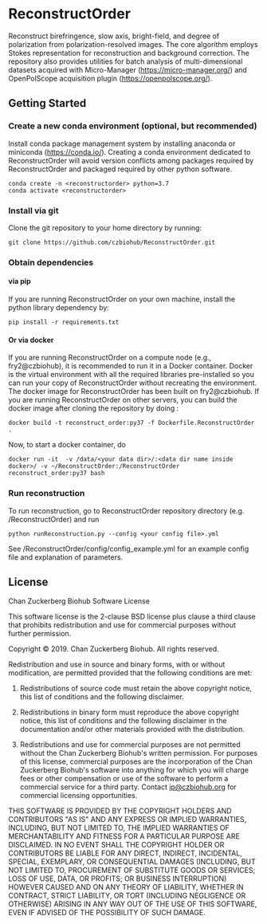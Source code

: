 # ReconstructOrder
Reconstruct birefringence, slow axis, bright-field, and degree of polarization from polarization-resolved images. The core algorithm employs Stokes representation for reconstruction and background correction. The repository also provides utilities for batch analysis of multi-dimensional datasets acquired with Micro-Manager (https://micro-manager.org/) and OpenPolScope acquisition plugin (https://openpolscope.org/).

## Getting Started

### Create a new conda environment (optional, but recommended)
Install conda package management system by installing anaconda or miniconda (https://conda.io/). 
Creating a conda environment dedicated to ReconstructOrder will avoid version conflicts among packages required by ReconstructOrder and packaged required by other python software.

```buildoutcfg
conda create -n <reconstructorder> python=3.7
conda activate <reconstructorder>
```

### Install via git  

Clone the git repository to your home directory by running:

```buildoutcfg
git clone https://github.com/czbiohub/ReconstructOrder.git
```
 
### Obtain dependencies 

#### via pip
If you are running ReconstructOrder on your own machine, install the python library dependency by:

```buildoutcfg
pip install -r requirements.txt
```

#### Or via docker

If you are running ReconstructOrder on a compute node (e.g., fry2@czbiohub), it is recommended to run it in 
a Docker container. 
Docker is the virtual environment with all the required libraries pre-installed so you can run your copy of 
ReconstructOrder without recreating the environment.
The docker image for ReconstructOrder has been built on fry2@czbiohub. 
If you are running ReconstructOrder on other servers, you can build the docker image after cloning the repository 
by doing :    

```buildoutcfg
docker build -t reconstruct_order:py37 -f Dockerfile.ReconstructOrder .
```

Now, to start a docker container, do 
```buildoutcfg
docker run -it  -v /data/<your data dir>/:<data dir name inside docker>/ -v ~/ReconstructOrder:/ReconstructOrder reconstruct_order:py37 bash
```
### Run reconstruction
To run reconstruction, go to ReconstructOrder repository directory (e.g. /ReconstructOrder) and run

```buildoutcfg
python runReconstruction.py --config <your config file>.yml
```

See /ReconstructOrder/config/config_example.yml for an example config file and explanation of parameters. 

## License
Chan Zuckerberg Biohub Software License

This software license is the 2-clause BSD license plus clause a third clause
that prohibits redistribution and use for commercial purposes without further
permission.

Copyright © 2019. Chan Zuckerberg Biohub.
All rights reserved.

Redistribution and use in source and binary forms, with or without
modification, are permitted provided that the following conditions are met:

1.	Redistributions of source code must retain the above copyright notice,
this list of conditions and the following disclaimer.

2.	Redistributions in binary form must reproduce the above copyright notice,
this list of conditions and the following disclaimer in the documentation
and/or other materials provided with the distribution.

3.	Redistributions and use for commercial purposes are not permitted without
the Chan Zuckerberg Biohub's written permission. For purposes of this license,
commercial purposes are the incorporation of the Chan Zuckerberg Biohub's
software into anything for which you will charge fees or other compensation or
use of the software to perform a commercial service for a third party.
Contact ip@czbiohub.org for commercial licensing opportunities.

THIS SOFTWARE IS PROVIDED BY THE COPYRIGHT HOLDERS AND CONTRIBUTORS "AS IS"
AND ANY EXPRESS OR IMPLIED WARRANTIES, INCLUDING, BUT NOT LIMITED TO, THE
IMPLIED WARRANTIES OF MERCHANTABILITY AND FITNESS FOR A PARTICULAR PURPOSE ARE
DISCLAIMED. IN NO EVENT SHALL THE COPYRIGHT HOLDER OR CONTRIBUTORS BE LIABLE
FOR ANY DIRECT, INDIRECT, INCIDENTAL, SPECIAL, EXEMPLARY, OR CONSEQUENTIAL
DAMAGES (INCLUDING, BUT NOT LIMITED TO, PROCUREMENT OF SUBSTITUTE GOODS OR
SERVICES; LOSS OF USE, DATA, OR PROFITS; OR BUSINESS INTERRUPTION) HOWEVER
CAUSED AND ON ANY THEORY OF LIABILITY, WHETHER IN CONTRACT, STRICT LIABILITY,
OR TORT (INCLUDING NEGLIGENCE OR OTHERWISE) ARISING IN ANY WAY OUT OF THE USE
OF THIS SOFTWARE, EVEN IF ADVISED OF THE POSSIBILITY OF SUCH DAMAGE. 
